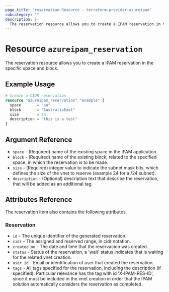 ```yaml
---
page_title: "reservation Resource - terraform-provider-azureipam"
subcategory: ""
description: |-
  The reservation resource allows you to create a IPAM reservation in the specific space and block.
---
```


# Resource `azureipam_reservation`

The reservation resource allows you to create a IPAM reservation in the specific space and block.

## Example Usage

```terraform
# Create a CIDR reservation
resource "azureipam_reservation" "example" {
  space       = "au"
  block       = "AustraliaEast"
  size        = 24
  description = "this is a test"
}
```

## Argument Reference

- `space` - (Required) name of the existing space in the IPAM application.
- `block` - (Required) name of the existing block, related to the specified space, in which the reservation is to be made.
- `size` - (Required) integer value to indicate the subnet mask bits, which defines the size of the vnet to reserve (example 24 for a /24 subnet).
- `description` - (Optional) description text that describe the reservation, that will be added as an additional tag.

## Attributes Reference

The reservation item also contains the following attributes. 

### Reservation

- `id` - The unique identifier of the generated reservation.
- `cidr` - The assigned and reserved range, in cidr notation.
- `created_on` - The date and time that the reservacion was created.
- `status` - Status of the reservation, a 'wait' status indicates that is waiting for the related vnet creation.
- `user_id` - Email or identification of user that created the reservation.
- `tags` - All tags specified for the reservation, including the description (if specified). Particular relevance has the tag with id 'X-IPAM-RES-ID', since it must be included in the vnet creation in order that the IPAM solution automatically considers the reservation as completed.